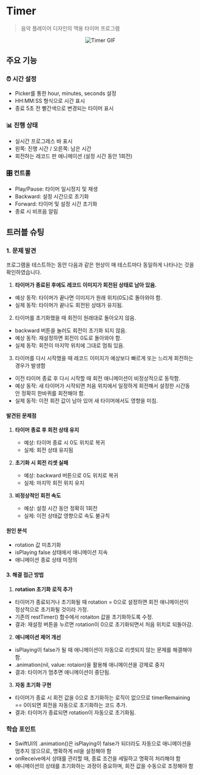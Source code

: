 # Timer
> 음악 플레이어 디자인의 맥용 타이머 프로그램

<p align="center">
  <img src="https://github.com/user-attachments/assets/44f86d46-8cd9-4ad9-883a-83d9d83fcdad" alt="Timer GIF">
</p>

## 주요 기능

### ⏰ 시간 설정
- Picker를 통한 hour, minutes, seconds 설정
- HH:MM:SS 형식으로 시간 표시
- 종료 5초 전 빨간색으로 변경되는 타이머 표시

### 📊 진행 상태
- 실시간 프로그레스 바 표시
- 왼쪽: 진행 시간 / 오른쪽: 남은 시간
- 회전하는 레코드 판 애니메이션 (설정 시간 동안 1회전)

### 🎛 컨트롤
- Play/Pause: 타이머 일시정지 및 재생
- Backward: 설정 시간으로 초기화
- Forward: 타이머 및 설정 시간 초기화
- 종료 시 비프음 알림

## 트러블 슈팅

###  1. 문제 발견
프로그램을 테스트하는 동안 다음과 같은 현상이 매 테스트마다 동일하게 나타나는 것을 확인하였습니다.

1. **타이머가 종료된 후에도 레코드 이미지가 회전된 상태로 남아 있음.**
-  예상 동작: 타이머가 끝나면 이미지가 원래 위치(0도)로 돌아와야 함.
-  실제 동작: 타이머가 끝나도 회전된 상태가 유지됨.

2. 타이머를 초기화했을 때 회전이 원래대로 돌아오지 않음.
- backward 버튼을 눌러도 회전이 초기화 되지 않음.
- 예상 동작: 재설정하면 회전이 0도로 돌아와야 함.
- 실제 동작: 회전이 마지막 위치에 그대로 멈춰 있음.

3. 타이머를 다시 시작했을 때 레코드 이미지가 예상보다 빠르게 또는 느리게 회전하는 경우가 발생함
- 이전 타이머 종료 후 다시 시작할 때 회전 애니메이션이 비정상적으로 동작함.
- 예상 동작: 새 타이머가 시작되면 처음 위치에서 일정하게 회전해서 설정한 시간동안 정확히 한바퀴를 회전해야 함.
- 실제 동작: 이전 회전 값이 남아 있어 새 타이머에서도 영향을 미침.

#### 발견된 문제점
1. **타이머 종료 후 회전 상태 유지**
   - 예상: 타이머 종료 시 0도 위치로 복귀
   - 실제: 회전 상태 유지됨

2. **초기화 시 회전 리셋 실패**
   - 예상: backward 버튼으로 0도 위치로 복귀
   - 실제: 마지막 회전 위치 유지

3. **비정상적인 회전 속도**
   - 예상: 설정 시간 동안 정확히 1회전
   - 실제: 이전 상태값 영향으로 속도 불규칙

#### 원인 분석
- rotation 값 미초기화
- isPlaying false 상태에서 애니메이션 지속
- 애니메이션 종료 상태 미정의

#### 3. 해결 접근 방법
1. **rotation 초기화 로직 추가**
  - 타이머가 종료되거나 초기화될 때 rotation = 0으로 설정하면 회전 애니메이션이 정상적으로 초기화될 것이라 가정.
  - 기존의 restTimer() 함수에서 rotaiton 값을 초기화하도록 수정.
  - 결과: 재설정 버튼을 누르면 rotation이 0으로 초기화되면서 처음 위치로 되돌아감.

2. **애니메이션 제어 개선**
  - isPlaying이 false가 될 때 애니메이션이 자동으로 리셋되지 않는 문제를 해결해야 함.
  - .animation(nil, value: rotaion)을 활용해 애니메이션을 강제로 중지
  - 결과: 타이머가 멈추면 애니메이션이 중단됨.

3. **자동 초기화 구현**
  - 타이머가 종료 시 회전 값을 0으로 초기화하는 로직이 없으므로 timerRemaining == 0이되면 회전을 자동으로 초기화하는 코드 추가.
  - 결과: 타이머가 종료되면 rotation이 자동으로 초기화됨.

### 학습 포인트
- SwiftUI의 .animation()은 isPlaying이 false가 되더라도 자동으로 애니메이션을 멈추지 않으므로, 명확하게 nil을 설정해야 함
- onReceive에서 상태를 관리할 때, 종료 조건을 세밀하고 명확히 처리해야 함
- 애니메이션의 상태를 초기화하는 과정이 중요하며, 회전 값을 수동으로 조정해야 함
